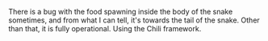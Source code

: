 There is a bug with the food spawning inside the body of the snake sometimes, and from what I can tell, it's towards the tail of the snake. Other than that, it is fully
operational. Using the Chili framework.
